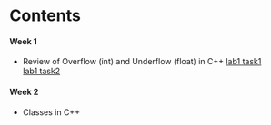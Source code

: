 Contents
========
#### Week 1
* Review of Overflow (int) and Underflow (float) in C++ 
[lab1 task1](./HW1/lab1_task1.cxx)  
[lab1 task2](./HW1/lab1_task2.cxx)  
#### Week 2
* Classes in C++
